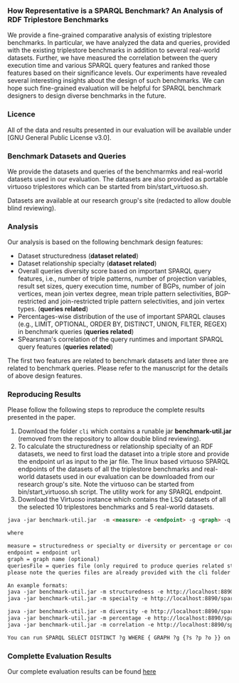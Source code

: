 ### How Representative is a SPARQL Benchmark? An Analysis of RDF Triplestore Benchmarks
We provide a fine-grained comparative analysis of existing triplestore benchmarks. In particular, we have analyzed the data and queries, provided with the existing triplestore benchmarks in addition to several real-world datasets. Further, we have measured the correlation between the query execution time and various SPARQL query features and ranked those features based on their significance levels. Our experiments have revealed  several interesting insights about the design of such benchmarks. We can hope such fine-grained evaluation will be helpful for SPARQL benchmark designers to design diverse benchmarks in the future.

### Licence 
All of the data and results presented in our evaluation will be available under [GNU General Public License v3.0].

### Benchmark Datasets and Queries
We provide the datasets and queries of the benchmarmks and real-world datasets used in our evaluation. The datasets are also provided as portable virtuoso triplestores which can be started from bin/start_virtuoso.sh.

Datasets are available at our research group's site (redacted to allow double blind reviewing).

### Analysis
Our analysis is based on the following benchmark design features:
* Dataset structuredness (**dataset related**)
* Dataset relationship specialty (**dataset related**)
* Overall queries diversity score based on important SPARQL query features, i.e., number of triple patterns, number of projection variables, result set sizes, query execution time, number of BGPs, number of join vertices, mean join vertex degree, mean triple pattern selectivities, BGP-restricted and join-restricted triple pattern selectivities, and join vertex types. (**queries related**)
* Percentages-wise distribution of the use of important SPARQL clauses (e.g., LIMIT, OPTIONAL, ORDER BY, DISTINCT,
UNION, FILTER, REGEX) in benchmark queries  (**queries related**)
* SPearsman's correlation of the query runtimes and important SPARQL query features (**queries related**)

The first two features are related to benchmark datasets and later three are related to benchmark queries. Please refer to the manuscript for the details of above design features.

### Reproducing Results
Please follow the following steps to reproduce the complete results presented in the paper.
 1. Download the folder `cli` which contains a runable jar **benchmark-util.jar** (removed from the repository to allow double blind reviewing).
 2. To calculate the structuredness or relationship specialty of an RDF datasets, we need to first load the dataset into a triple store and provide the endpoint url as input to the jar file. The linux based virtuoso SPARQL endpoints of the datasets of all the triplestore benchmarks and real-world datasets used in our evaluation can be downloaded from our research group's site. Note the virtuoso can be started from bin/start_virtuoso.sh script. The utility work for any SPARQL endpoint.
 3. Download the Virtuoso instance which contains the LSQ datasets of all the selected 10 triplestores benchmarks and 5 real-world datasets.

 ```html
java -jar benchmark-util.jar  -m <measure> -e <endpoint> -g <graph> -q <queriesFile>

where

measure = structuredness or specialty or diversity or percentage or correlation
endpoint = endpoint url
graph = graph name (optional)
queriesFile = queries file (only required to produce queries related statistics, i.e., diversity, percentages, and correlation).
 please note the queries files are already provided with the cli folder downloaded in step 1.

An example formats:
java -jar benchmark-util.jar -m structuredness -e http://localhost:8890/sparql
java -jar benchmark-util.jar -m specialty -e http://localhost:8890/sparql -g ...

java -jar benchmark-util.jar -m diversity -e http://localhost:8890/sparql -g ... -q queries-diversity.txt
java -jar benchmark-util.jar -m percentage -e http://localhost:8890/sparql -q queries-percent.txt -g ...
java -jar benchmark-util.jar -m correlation -e http://localhost:8890/sparql -q queries-correlation.txt -g ...

You can run SPARQL SELECT DISTINCT ?g WHERE { GRAPH ?g {?s ?p ?o }} on the virtuoso downloded in step 2 to get the graph names of all the selected benchmarks and real-world datasets. Note you can add more queries into the input files in -q argument to get results for other features.
```

### Complette Evaluation Results
Our complete evaluation results can be found [here](complete-evaluation-results.xlsx)
